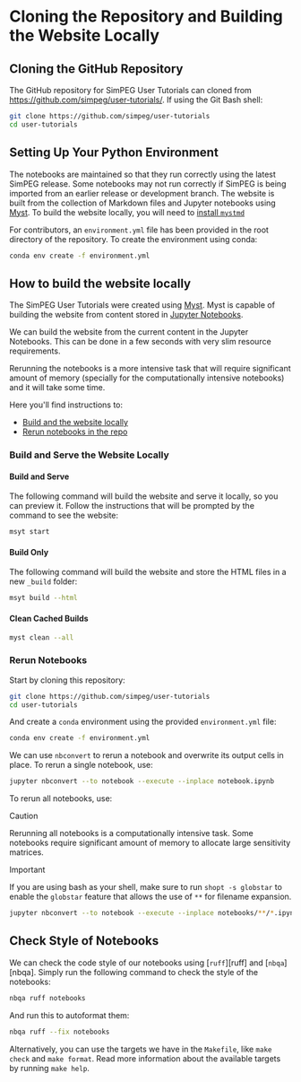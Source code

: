 Cloning the Repository and Building the Website Locally
=======================================================

## Cloning the GitHub Repository

The GitHub repository for SimPEG User Tutorials can cloned from https://github.com/simpeg/user-tutorials/.
If using the Git Bash shell:

```bash
git clone https://github.com/simpeg/user-tutorials
cd user-tutorials
```

## Setting Up Your Python Environment

The notebooks are maintained so that they run correctly using the latest SimPEG release. Some notebooks may not
run correctly if SimPEG is being imported from an earlier release or development branch. The website is built
from the collection of Markdown files and Jupyter notebooks using [Myst][mystmd.org]. To build the website locally,
you will need to [install `mystmd`][install-mystmd]

For contributors, an `environment.yml` file has been provided in the root directory of the repository.
To create the environment using conda:

```bash
conda env create -f environment.yml
```

## How to build the website locally

The SimPEG User Tutorials were created using [Myst][mystmd.org]. Myst is
capable of building the website from content stored in [Jupyter
Notebooks][jupyter].

We can build the website from the current content in the Jupyter Notebooks.
This can be done in a few seconds with very slim resource requirements.

Rerunning the notebooks is a more intensive task that will require significant
amount of memory (specially for the computationally intensive notebooks) and it
will take some time.

Here you'll find instructions to:

- [Build and the website locally](#build-and-serve-the-website-locally)
- [Rerun notebooks in the repo](#rerun-notebooks)

### Build and Serve the Website Locally

#### Build and Serve

The following command will build the website and serve it locally, so you can
preview it. Follow the instructions that will be prompted by the command to see
the website:

```bash
msyt start
```

#### Build Only

The following command will build the website and store the HTML files in
a new `_build` folder:

```bash
msyt build --html
```

#### Clean Cached Builds

```bash
myst clean --all
```

### Rerun Notebooks

Start by cloning this repository:

```bash
git clone https://github.com/simpeg/user-tutorials
cd user-tutorials
```

And create a `conda` environment using the provided `environment.yml` file:

```bash
conda env create -f environment.yml
```

We can use `nbconvert` to rerun a notebook and overwrite its output cells
in place.
To rerun a single notebook, use:

```bash
jupyter nbconvert --to notebook --execute --inplace notebook.ipynb
```

To rerun all notebooks, use:

> [!CAUTION]
> Rerunning all notebooks is a computationally intensive task. Some notebooks
> require significant amount of memory to allocate large sensitivity matrices.

> [!IMPORTANT]
> If you are using bash as your shell, make sure to run `shopt -s
> globstar` to enable the `globstar` feature that allows the use of `**` for
> filename expansion.

```bash
jupyter nbconvert --to notebook --execute --inplace notebooks/**/*.ipynb
```


[install-mystmd]: https://mystmd.org/guide/quickstart
[jupyter]: https://jupyter.org
[mystmd.org]: https://mystmd.org


## Check Style of Notebooks

We can check the code style of our notebooks using [`ruff`][ruff] and
[`nbqa`][nbqa]. Simply run the following command to check the style of the
notebooks:

```bash
nbqa ruff notebooks
```

And run this to autoformat them:

```bash
nbqa ruff --fix notebooks
```

Alternatively, you can use the targets we have in the `Makefile`, like `make
check` and `make format`. Read more information about the available targets
by running `make help`.
